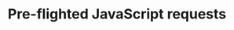 ---
title: "Pre-flighted JavaScript requests"
summary: "CORS cross-domain JavaScript requests triggering the browser to send a pre-flight request."
weight: 3
---